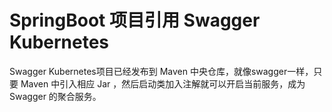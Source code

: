 # SpringBoot 项目引用 Swagger Kubernetes

Swagger Kubernetes项目已经发布到 Maven 中央仓库，就像swagger一样，只要 Maven 中引入相应 Jar ，然后启动类加入注解就可以开启当前服务，成为 Swagger 的聚合服务。
